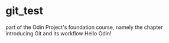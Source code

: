 # git_test
part of the Odin Project's foundation course, namely the chapter introducing Git and its workflow
Hello Odin!